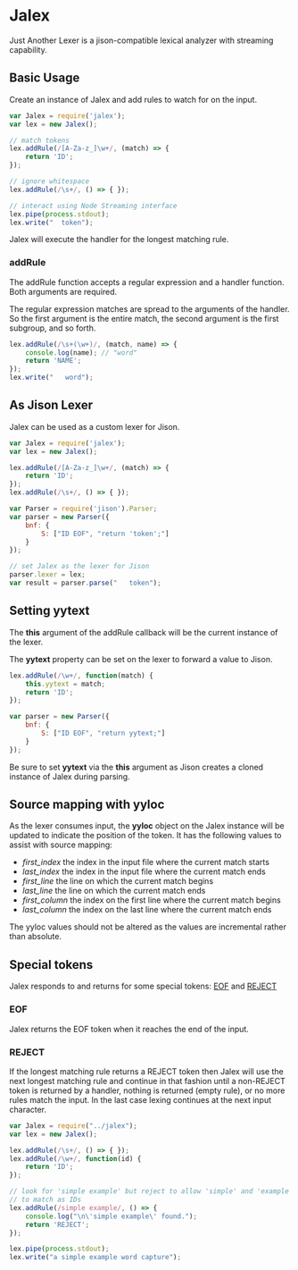 # Jalex

Just Another Lexer is a jison-compatible lexical analyzer with streaming capability.

## Basic Usage

Create an instance of Jalex and add rules to watch for on the input.

```JavaScript
var Jalex = require('jalex');
var lex = new Jalex();

// match tokens
lex.addRule(/[A-Za-z_]\w+/, (match) => {
    return 'ID';
});

// ignore whitespace
lex.addRule(/\s+/, () => { });

// interact using Node Streaming interface
lex.pipe(process.stdout);
lex.write("  token");
```

Jalex will execute the handler for the longest matching rule.

### addRule

The addRule function accepts a regular expression and a handler function.
Both arguments are required. 

The regular expression matches are spread to the arguments of the handler. 
So the first argument is the entire match, the second argument is the 
first subgroup, and so forth.

```JavaScript
lex.addRule(/\s+(\w+)/, (match, name) => {
    console.log(name); // "word"
    return 'NAME';
});
lex.write("   word");
```

## As Jison Lexer

Jalex can be used as a custom lexer for Jison.

```JavaScript
var Jalex = require('jalex');
var lex = new Jalex();

lex.addRule(/[A-Za-z_]\w+/, (match) => {
    return 'ID';
});
lex.addRule(/\s+/, () => { });

var Parser = require('jison').Parser;
var parser = new Parser({
    bnf: {
        S: ["ID EOF", "return 'token';"]
    }
});

// set Jalex as the lexer for Jison
parser.lexer = lex;
var result = parser.parse("   token");
```

## Setting yytext

The **this** argument of the addRule callback
will be the current instance of the lexer.

The **yytext** property can be set on the lexer 
to forward a value to Jison.

```JavaScript
lex.addRule(/\w+/, function(match) {
    this.yytext = match;
    return 'ID';
});

var parser = new Parser({
    bnf: {
        S: ["ID EOF", "return yytext;"]
    }
});
```

Be sure to set **yytext** via the **this** argument as Jison
creates a cloned instance of Jalex during parsing.

## Source mapping with yyloc

As the lexer consumes input, the **yyloc** object on 
the Jalex instance will be updated to indicate the 
position of the token. It has the following
values to assist with source mapping:

- *first_index* the index in the input file where the current match starts
- *last_index* the index in the input file where the current match ends
- *first_line* the line on which the current match begins
- *last_line* the line on which the current match ends
- *first_column* the index on the first line where the current match begins
- *last_column* the index on the last line where the current match ends

The yyloc values should not be altered as the values are 
incremental rather than absolute.

## Special tokens

Jalex responds to and returns for some special tokens: [EOF](#eof) and [REJECT](#reject)

### EOF

Jalex returns the EOF token when it reaches the end of the input.

### REJECT

If the longest matching rule returns a REJECT 
token then Jalex will use the next longest matching 
rule and continue in that fashion until a non-REJECT token
is returned by a handler, nothing is returned (empty rule), or 
no more rules match the input.
In the last case lexing continues at the next input character.

```JavaScript
var Jalex = require("../jalex");
var lex = new Jalex();

lex.addRule(/\s+/, () => { });
lex.addRule(/\w+/, function(id) {
    return 'ID';
});

// look for 'simple example' but reject to allow 'simple' and 'example'
// to match as IDs
lex.addRule(/simple example/, () => {
    console.log("\n\'simple example\' found.");
    return 'REJECT';
});

lex.pipe(process.stdout);
lex.write("a simple example word capture");
```
